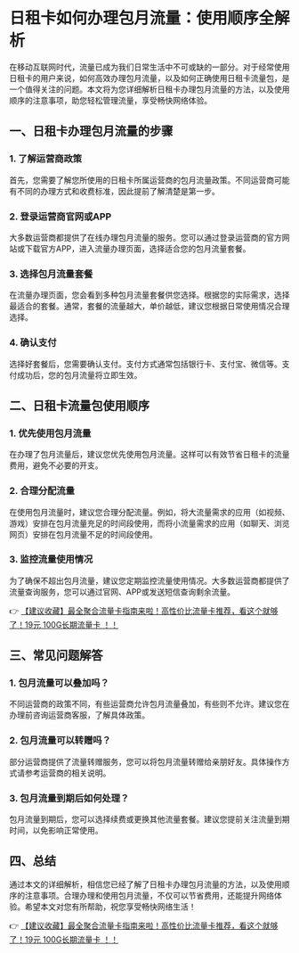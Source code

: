 # 日租卡如何办理包月流量：使用顺序全解析

在移动互联网时代，流量已成为我们日常生活中不可或缺的一部分。对于经常使用日租卡的用户来说，如何高效办理包月流量，以及如何正确使用日租卡流量包，是一个值得关注的问题。本文将为您详细解析日租卡办理包月流量的方法，以及使用顺序的注意事项，助您轻松管理流量，享受畅快网络体验。

## 一、日租卡办理包月流量的步骤

### 1. 了解运营商政策
首先，您需要了解您所使用的日租卡所属运营商的包月流量政策。不同运营商可能有不同的办理方式和收费标准，因此提前了解清楚是第一步。

### 2. 登录运营商官网或APP
大多数运营商都提供了在线办理包月流量的服务。您可以通过登录运营商的官方网站或下载官方APP，进入流量办理页面，选择适合您的包月流量套餐。

### 3. 选择包月流量套餐
在流量办理页面，您会看到多种包月流量套餐供您选择。根据您的实际需求，选择最适合的套餐。通常，套餐的流量越大，单价越低，建议您根据日常使用情况合理选择。

### 4. 确认支付
选择好套餐后，您需要确认支付。支付方式通常包括银行卡、支付宝、微信等。支付成功后，您的包月流量将立即生效。

## 二、日租卡流量包使用顺序

### 1. 优先使用包月流量
在办理了包月流量后，建议您优先使用包月流量。这样可以有效节省日租卡的流量费用，避免不必要的开支。

### 2. 合理分配流量
在使用包月流量时，建议您合理分配流量。例如，将大流量需求的应用（如视频、游戏）安排在包月流量充足的时间段使用，而将小流量需求的应用（如聊天、浏览网页）安排在包月流量不足的时间段使用。

### 3. 监控流量使用情况
为了确保不超出包月流量，建议您定期监控流量使用情况。大多数运营商都提供了流量查询服务，您可以通过官网、APP或发送短信查询剩余流量。

👉 [【建议收藏】最全聚合流量卡指南来啦！高性价比流量卡推荐，看这个就够了！19元 100G长期流量卡 ！！](https://bit.ly/Liuliangka)

## 三、常见问题解答

### 1. 包月流量可以叠加吗？
不同运营商的政策不同，有些运营商允许包月流量叠加，有些则不允许。建议您在办理前咨询运营商客服，了解具体政策。

### 2. 包月流量可以转赠吗？
部分运营商提供了流量转赠服务，您可以将包月流量转赠给亲朋好友。具体操作方式请参考运营商的相关说明。

### 3. 包月流量到期后如何处理？
包月流量到期后，您可以选择续费或更换其他流量套餐。建议您提前关注流量到期时间，以免影响正常使用。

## 四、总结

通过本文的详细解析，相信您已经了解了日租卡办理包月流量的方法，以及使用顺序的注意事项。合理办理和使用包月流量，不仅可以节省费用，还能提升网络体验。希望本文对您有所帮助，祝您享受畅快网络生活！

👉 [【建议收藏】最全聚合流量卡指南来啦！高性价比流量卡推荐，看这个就够了！19元 100G长期流量卡 ！！](https://bit.ly/Liuliangka)